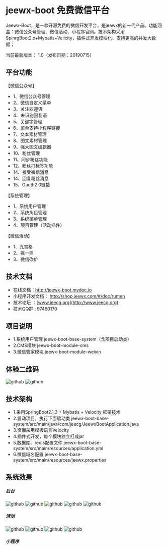 jeewx-boot  免费微信平台
==========
Jeewx-Boot，是一款开源免费的微信开发平台，是jeewx的新一代产品。功能涵盖：微信公众号管理、微信活动、小程序官网。技术架构采用SpinrgBoot2.x+Mybatis+Velicity，插件式开发模块化、支持更高的并发大数据；

当前最新版本： 1.0（发布日期：20190715）



	  
	  
平台功能
-----------------------------------

【微信公众号】
*   1、微信公众号管理
*   2、微信自定义菜单
*   3、关注欢迎语
*   4、未识别回复语
*   5、关键字管理
*   6、菜单支持小程序链接
*   7、文本素材管理
*   8、图文素材管理
*   9、强大图文编辑器
*   10、粉丝管理
*   11、同步粉丝功能
*   12、粉丝打标签功能
*   14、接受微信消息
*   14、回复粉丝消息
*   15、Oauth2.0链接

【系统管理】
*   1、系统用户管理
*   2、系统角色管理
*   3、系统菜单管理
*   4、项目管理（活动插件）
	
【微信活动】
*   1、九宫格
*   2、摇一摇
*   3、微信砍价


技术文档
-----------------------------------

* 在线文档：http://jeewx-boot.mydoc.io
* 小程序开发文档： http://shop.jeewx.com/#/doc/rumen
* 技术论坛 ：[www.jeecg.org](http://www.jeecg.org)
* 技术QQ群 : 97460170





项目说明
-----------------------------------

- 1.系统用户管理   	 jeewx-boot-base-system（含项目启动类）
- 2.CMS模块	         jeewx-boot-module-cms
- 3.微信管家模块     jeewx-boot-module-weixin
	  
	  
	  
体验二维码
-----------------------------------
![github](https://static.oschina.net/uploads/img/201907/13101120_zUgL.jpg "jeewx521")
![github](https://static.oschina.net/uploads/img/201907/13100959_naiO.jpg "jeewx521")

	  	  
	  
技术架构
-----------------------------------

- 1.采用SpringBoot2.1.3 + Mybatis + Velocity 框架技术
- 2.启动项目，执行下面启动类
	  jeewx-boot-base-system/src/main/java/com/jeecg/JeewxBootApplication.java
- 3.页面采用模板语言Velocity
- 4.插件式开发，每个模块独立打成jar
- 5.数据库、redis配置文件
	  jeewx-boot-base-system/src/main/resources/application.yml
- 6.微信域名配置
	  jeewx-boot-base-system/src/main/resources/jeewx.properties
	 




系统效果
----

##### 后台
![github](https://static.oschina.net/uploads/img/201808/13105211_M0FW.png "jeecg")
![github](https://static.oschina.net/uploads/img/201808/13105211_AVY4.png "jeecg")
![github](https://static.oschina.net/uploads/img/201808/11172049_s7hH.png "jeecg")
![github](https://static.oschina.net/uploads/img/201808/11153109_73Aj.png "jeecg")
![github](https://static.oschina.net/uploads/img/201808/11221430_KZ1b.png "jeecg")

##### 活动
![github](http://www.jeecg.org/data/attachment/forum/201601/25/180710anjfgtn677nojgg0.png "jeecg")
![github](https://static.oschina.net/uploads/img/201808/13105211_lMFh.jpg "jeecg")
![github](http://www.jeecg.org/data/attachment/forum/201601/25/180500iwpg1agqm778wggp.png "jeecg")
![github](https://static.oschina.net/uploads/img/201808/11195358_bi9e.png "jeecg")

##### 小程序